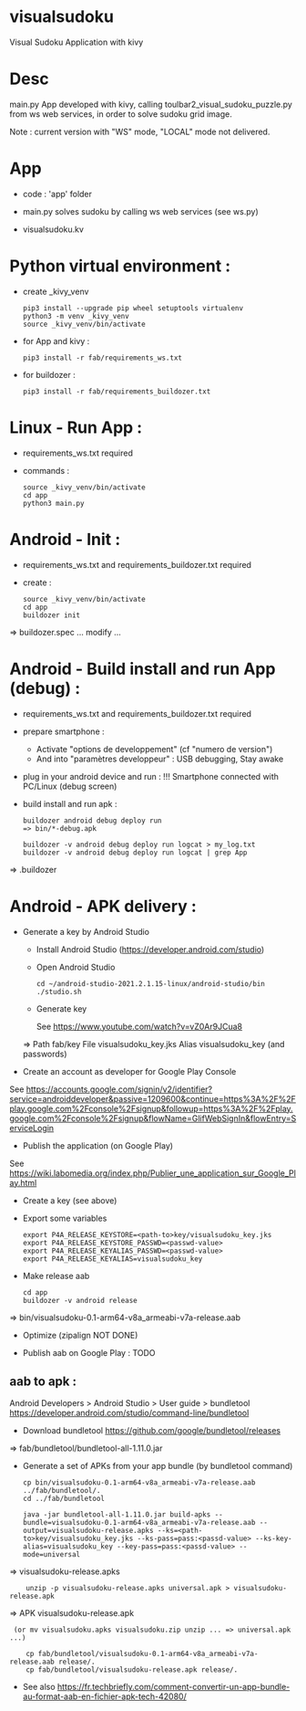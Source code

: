 # visualsudoku

Visual Sudoku Application with kivy

# Desc

main.py App developed with kivy, calling toulbar2_visual_sudoku_puzzle.py 
from ws web services, in order to solve sudoku grid image.

Note : current version with "WS" mode, "LOCAL" mode not delivered.

# App

  - code : 'app' folder

  - main.py solves sudoku by calling ws web services (see ws.py)

  - visualsudoku.kv

# Python virtual environment :

  - create _kivy_venv

        pip3 install --upgrade pip wheel setuptools virtualenv
        python3 -m venv _kivy_venv
        source _kivy_venv/bin/activate

  - for App and kivy :

        pip3 install -r fab/requirements_ws.txt

  - for buildozer :

        pip3 install -r fab/requirements_buildozer.txt

# Linux - Run App :

  - requirements_ws.txt required

  - commands :

        source _kivy_venv/bin/activate
        cd app
        python3 main.py

# Android - Init :

  - requirements_ws.txt and requirements_buildozer.txt required

  - create :

        source _kivy_venv/bin/activate
        cd app
        buildozer init

  => buildozer.spec  ... modify ...

# Android - Build install and run App (debug) :

  - requirements_ws.txt and requirements_buildozer.txt required

  - prepare smartphone :

    - Activate "options de developpement" (cf "numero de version")
    - And into "paramètres developpeur" : USB debugging, Stay awake

  - plug in your android device and run :
    !!! Smartphone connected with PC/Linux (debug screen)

  - build install and run apk :

        buildozer android debug deploy run
        => bin/*-debug.apk

        buildozer -v android debug deploy run logcat > my_log.txt
        buildozer -v android debug deploy run logcat | grep App

  => .buildozer

# Android - APK delivery :

- Generate a key by Android Studio

  - Install Android Studio
    (https://developer.android.com/studio)

  - Open Android Studio

        cd ~/android-studio-2021.2.1.15-linux/android-studio/bin
        ./studio.sh

  - Generate key

    See https://www.youtube.com/watch?v=vZ0Ar9JCua8

  => Path fab/key
     File  visualsudoku_key.jks
     Alias visualsudoku_key
     (and passwords)

- Create an account as developer for Google Play Console

See https://accounts.google.com/signin/v2/identifier?service=androiddeveloper&passive=1209600&continue=https%3A%2F%2Fplay.google.com%2Fconsole%2Fsignup&followup=https%3A%2F%2Fplay.google.com%2Fconsole%2Fsignup&flowName=GlifWebSignIn&flowEntry=ServiceLogin

- Publish the application (on Google Play)

See https://wiki.labomedia.org/index.php/Publier_une_application_sur_Google_Play.html

  - Create a key (see above)

  - Export some variables

        export P4A_RELEASE_KEYSTORE=<path-to>key/visualsudoku_key.jks
        export P4A_RELEASE_KEYSTORE_PASSWD=<passwd-value>
        export P4A_RELEASE_KEYALIAS_PASSWD=<passwd-value>
        export P4A_RELEASE_KEYALIAS=visualsudoku_key

  - Make release aab

        cd app
        buildozer -v android release

  => bin/visualsudoku-0.1-arm64-v8a_armeabi-v7a-release.aab

  - Optimize (zipalign NOT DONE)

  - Publish aab on Google Play : TODO

## aab to apk :

Android Developers > Android Studio > User guide > bundletool
https://developer.android.com/studio/command-line/bundletool

  - Download bundletool https://github.com/google/bundletool/releases

  => fab/bundletool/bundletool-all-1.11.0.jar

  - Generate a set of APKs from your app bundle (by bundletool command)

        cp bin/visualsudoku-0.1-arm64-v8a_armeabi-v7a-release.aab ../fab/bundletool/.
        cd ../fab/bundletool

        java -jar bundletool-all-1.11.0.jar build-apks --bundle=visualsudoku-0.1-arm64-v8a_armeabi-v7a-release.aab --output=visualsudoku-release.apks --ks=<path-to>key/visualsudoku_key.jks --ks-pass=pass:<passd-value> --ks-key-alias=visualsudoku_key --key-pass=pass:<passd-value> --mode=universal

  => visualsudoku-release.apks

        unzip -p visualsudoku-release.apks universal.apk > visualsudoku-release.apk

  => APK visualsudoku-release.apk

     (or mv visualsudoku.apks visualsudoku.zip unzip ... => universal.apk ...)

        cp fab/bundletool/visualsudoku-0.1-arm64-v8a_armeabi-v7a-release.aab release/.
        cp fab/bundletool/visualsudoku-release.apk release/.

- See also https://fr.techbriefly.com/comment-convertir-un-app-bundle-au-format-aab-en-fichier-apk-tech-42080/

